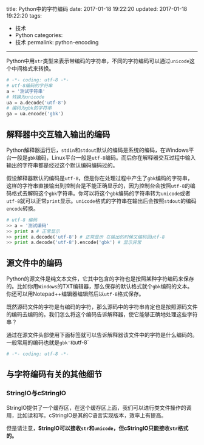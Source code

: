 title: Python中的字符编码
date: 2017-01-18 19:22:20
updated: 2017-01-18 19:22:20
tags:
  - 技术
  - Python
categories:
  - 技术
permalink: python-encoding
---

Python中用`str`类型来表示带编码的字符串，不同的字符编码可以通过`unicode`这个中间格式来转换。

```Python
# -*- coding: utf-8 -*-
# utf-8编码的字符串
a = '测试字符串'
# 转换为unicode
ua = a.decode('utf-8')
# 编码为gbk的字符串
ga = ua.encode('gbk')
```

<!-- more -->

## 解释器中交互输入输出的编码

Python解释器运行后，`stdin`和`stdout`默认的编码是系统的编码，在Windows平台一般是`gbk`编码，Linux平台一般是`utf-8`编码。而后你在解释器交互过程中输入输出的字符串都是经过这个默认编码编码过的。

假设解释器默认的编码是`utf-8`，但是你在处理过程中产生了`gbk`编码的字符串，这样的字符串直接输出到控制台是不能正确显示的，因为控制台会按照`utf-8`的编码格式去解码这个`gbk`字符串。你可以将这个`gbk`编码的字符串转为`unicode`或者`utf-8`就可以正常`print`显示。`unicode`格式的字符串在输出后会按照`stdout`的编码`encode`转换。

```Python
# utf-8 编码
>> a = '测试编码'
>> print a # 正常显示
>> print a.decode('utf-8') # 正常显示 在输出的时候又编码回utf-8
>> print a.decode('utf-8').encode('gbk') # 显示异常
```

## 源文件中的编码

Python的源文件是纯文本文件，它其中包含的字符也是按照某种字符编码来保存的。比如你用`Windows`的TXT编辑器，那么保存的默认格式就个`gbk`编码的文本。你还可以用Notepad++编辑器编辑然后以`utf-8`格式保存。

既然源码文件的字符是有编码的字符，那么源码中的字符串肯定也是按照源码文件的编码去编码的。我们怎么将这个编码告诉解释器，使它能够正确地处理这些字符串？

通过在源文件头部使用下面标签就可以告诉解释器该文件中的字符是什么编码的。一般常用的编码也就是`gbk'和`utf-8`

```Python
# -*- coding: utf-8 -*-
```

## 与字符编码有关的其他细节

### StringIO与cStringIO

StringIO提供了一个缓存区，在这个缓存区上面，我们可以进行类文件操作的调用，比如读和写。cStringIO是其的C语言实现版本，效率上有提高。

但是请注意，**StringIO可以接收`str`和`unicode`，但cStringIO只能接收`str`格式的。**
